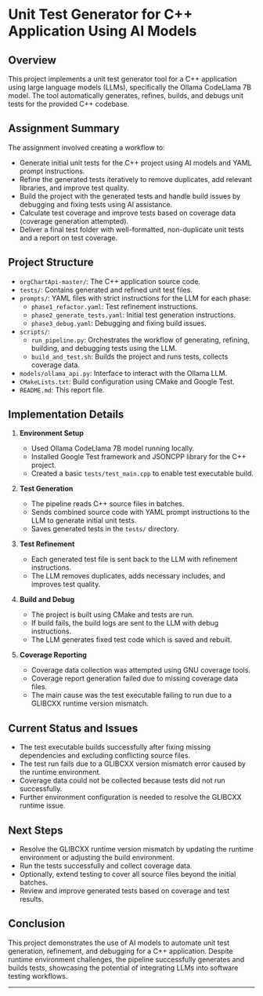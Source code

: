 # Unit Test Generator for C++ Application Using AI Models

## Overview

This project implements a unit test generator tool for a C++ application using large language models (LLMs), specifically the Ollama CodeLlama 7B model. The tool automatically generates, refines, builds, and debugs unit tests for the provided C++ codebase.

## Assignment Summary

The assignment involved creating a workflow to:

- Generate initial unit tests for the C++ project using AI models and YAML prompt instructions.
- Refine the generated tests iteratively to remove duplicates, add relevant libraries, and improve test quality.
- Build the project with the generated tests and handle build issues by debugging and fixing tests using AI assistance.
- Calculate test coverage and improve tests based on coverage data (coverage generation attempted).
- Deliver a final test folder with well-formatted, non-duplicate unit tests and a report on test coverage.

## Project Structure

- `orgChartApi-master/`: The C++ application source code.
- `tests/`: Contains generated and refined unit test files.
- `prompts/`: YAML files with strict instructions for the LLM for each phase:
  - `phase1_refactor.yaml`: Test refinement instructions.
  - `phase2_generate_tests.yaml`: Initial test generation instructions.
  - `phase3_debug.yaml`: Debugging and fixing build issues.
- `scripts/`:
  - `run_pipeline.py`: Orchestrates the workflow of generating, refining, building, and debugging tests using the LLM.
  - `build_and_test.sh`: Builds the project and runs tests, collects coverage data.
- `models/ollama_api.py`: Interface to interact with the Ollama LLM.
- `CMakeLists.txt`: Build configuration using CMake and Google Test.
- `README.md`: This report file.

## Implementation Details

1. **Environment Setup**
   - Used Ollama CodeLlama 7B model running locally.
   - Installed Google Test framework and JSONCPP library for the C++ project.
   - Created a basic `tests/test_main.cpp` to enable test executable build.

2. **Test Generation**
   - The pipeline reads C++ source files in batches.
   - Sends combined source code with YAML prompt instructions to the LLM to generate initial unit tests.
   - Saves generated tests in the `tests/` directory.

3. **Test Refinement**
   - Each generated test file is sent back to the LLM with refinement instructions.
   - The LLM removes duplicates, adds necessary includes, and improves test quality.

4. **Build and Debug**
   - The project is built using CMake and tests are run.
   - If build fails, the build logs are sent to the LLM with debug instructions.
   - The LLM generates fixed test code which is saved and rebuilt.

5. **Coverage Reporting**
   - Coverage data collection was attempted using GNU coverage tools.
   - Coverage report generation failed due to missing coverage data files.
   - The main cause was the test executable failing to run due to a GLIBCXX runtime version mismatch.

## Current Status and Issues

- The test executable builds successfully after fixing missing dependencies and excluding conflicting source files.
- The test run fails due to a GLIBCXX version mismatch error caused by the runtime environment.
- Coverage data could not be collected because tests did not run successfully.
- Further environment configuration is needed to resolve the GLIBCXX runtime issue.

## Next Steps

- Resolve the GLIBCXX runtime version mismatch by updating the runtime environment or adjusting the build environment.
- Run the tests successfully and collect coverage data.
- Optionally, extend testing to cover all source files beyond the initial batches.
- Review and improve generated tests based on coverage and test results.

## Conclusion

This project demonstrates the use of AI models to automate unit test generation, refinement, and debugging for a C++ application. Despite runtime environment challenges, the pipeline successfully generates and builds tests, showcasing the potential of integrating LLMs into software testing workflows.


---

